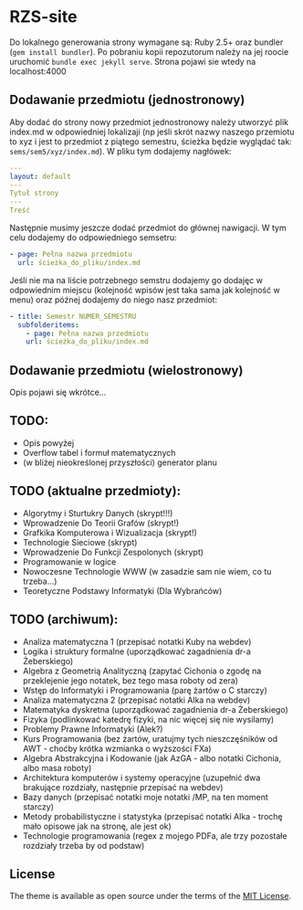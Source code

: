 # RZS-site

Do lokalnego generowania strony wymagane są: Ruby 2.5+ oraz bundler (`gem install bundler`).
Po pobraniu kopii repozutorum należy na jej roocie uruchomić `bundle exec jekyll serve`.
Strona pojawi sie wtedy na localhost:4000

## Dodawanie przedmiotu (jednostronowy)

Aby dodać do strony nowy przedmiot jednostronowy należy utworzyć plik index.md w odpowiedniej lokalizaji (np jeśli skrót nazwy naszego przemiotu to xyz i jest to przedmiot z piątego semestru, ścieżka będzie wyglądać tak: `sems/sem5/xyz/index.md`). W pliku tym dodajemy nagłówek:

```yml
---
layout: default
---
Tytuł strony
---
Treść
```

Następnie musimy jeszcze dodać przedmiot do głównej nawigacji. W tym celu dodajemy do odpowiedniego semsetru:

```yml
- page: Pełna nazwa przedmiotu
  url: ścieżka_do_pliku/index.md
```

Jeśli nie ma na liście potrzebnego semstru dodajemy go dodajęc w odpowiednim miejscu (kolejność wpisów jest taka sama jak kolejność w menu) oraz późnej dodajemy do niego nasz przedmiot:

```yml
- title: Semestr NUMER_SEMESTRU
  subfolderitems:
    - page: Pełna nazwa przedmiotu
    url: ścieżka_do_pliku/index.md
```

## Dodawanie przedmiotu (wielostronowy)

Opis pojawi się wkrótce...

## TODO:

* Opis powyżej
* Overflow tabel i formuł matematycznych
* (w bliżej nieokreślonej przyszłości) generator planu

## TODO (aktualne przedmioty):
* Algorytmy i Sturtukry Danych (skrypt!!!)
* Wprowadzenie Do Teorii Grafów (skrypt!)
* Grafkika Komputerowa i Wizualizacja  (skrypt!)
* Technologie Sieciowe (skrypt)
* Wprowadzenie Do Funkcji Zespolonych (skrypt)
* Programowanie w logice 
* Nowoczesne Technologie WWW (w zasadzie sam nie wiem, co tu trzeba...)
* Teoretyczne Podstawy Informatyki (Dla Wybrańców)

## TODO (archiwum):
* Analiza matematyczna 1 (przepisać notatki Kuby na webdev)
* Logika i struktury formalne (uporządkować zagadnienia dr-a Żeberskiego)
* Algebra z Geometrią Analityczną (zapytać Cichonia o zgodę na przeklejenie jego notatek, bez tego masa roboty od zera)
* Wstęp do Informatyki i Programowania (parę żartów o C starczy)
* Analiza matematyczna 2 (przepisać notatki Alka na webdev)
* Matematyka dyskretna (uporządkować zagadnienia dr-a Żeberskiego)
* Fizyka (podlinkować katedrę fizyki, na nic więcej się nie wysilamy)
* Problemy Prawne Informatyki (Alek?)
* Kurs Programowania (bez żartów, uratujmy tych nieszczęśników od AWT - choćby krótka wzmianka o wyższości FXa)
* Algebra Abstrakcyjna i Kodowanie (jak AzGA - albo notatki Cichonia, albo masa roboty)
* Architektura komputerów i systemy operacyjne (uzupełnić dwa brakujące rozdziały, następnie przepisać na webdev)
* Bazy danych (przepisać notatki moje notatki /MP, na ten moment starczy)
* Metody probabilistyczne i statystyka (przepisać notatki Alka - trochę mało opisowe jak na stronę, ale jest ok)
* Technologie programowania (regex z mojego PDFa, ale trzy pozostałe rozdziały trzeba by od podstaw)

## License

The theme is available as open source under the terms of the [MIT License](https://opensource.org/licenses/MIT).


